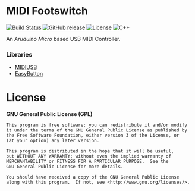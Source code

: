# MIDI Footswitch

[![Build Status](https://travis-ci.com/offa/midi-footswitch.svg?branch=master)](https://travis-ci.com/offa/midi-footswitch)
[![GitHub release](https://img.shields.io/github/release/offa/midi-footswitch.svg)](https://github.com/offa/midi-footswitch/releases)
[![License](https://img.shields.io/badge/license-GPLv3-yellow.svg)](LICENSE)
![C++](https://img.shields.io/badge/c++-17-green.svg)

An *Aruduino Micro* based USB MIDI Controller.


### Libraries

- [MIDIUSB](https://github.com/arduino-libraries/MIDIUSB)
- [EasyButton](https://github.com/evert-arias/EasyButton)


# License

**GNU General Public License (GPL)**

    This program is free software: you can redistribute it and/or modify
    it under the terms of the GNU General Public License as published by
    the Free Software Foundation, either version 3 of the License, or
    (at your option) any later version.

    This program is distributed in the hope that it will be useful,
    but WITHOUT ANY WARRANTY; without even the implied warranty of
    MERCHANTABILITY or FITNESS FOR A PARTICULAR PURPOSE.  See the
    GNU General Public License for more details.

    You should have received a copy of the GNU General Public License
    along with this program.  If not, see <http://www.gnu.org/licenses/>.

